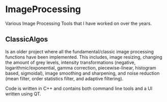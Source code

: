 # ImageProcessing

Various Image Processing Tools that I have worked on over the years.


## ClassicAlgos

Is an older project where all the fundamental/classic image processing functions have been implemented.  This includes, image resizing, changing the amount of grey
levels, intensity transformations (negative, logarithmic/exponential, gamma correction, piecewise-linear, histogram based, sigmoidal), image smoothing and sharpening, and noise reduction (mean filter, order statistics filter, and adaptive filtering).

Code is written in C++ and contains both command line tools and a UI written using QT.


